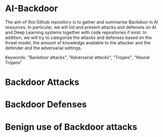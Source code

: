 # AI-Backdoor
The aim of this Github repository is to gather and summarise Backdoor in AI resources. In particular, we will list and present attacks and defenses on AI and Deep Learning systems together with code repositories if exist.
In addition, we will try to categorize the attacks and defenses based on the threat model, the amount of knowledge available to the attacker and the defender and the adversarial settings.

Keywords: "Backdoor attacks", "Adversarial attacks", "Trojans", "Neural Trojans"

# Backdoor Attacks


# Backdoor Defenses


# Benign use of Backdoor attacks

